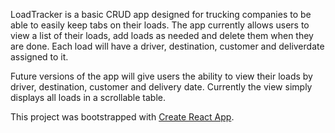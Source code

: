 LoadTracker is a basic CRUD app designed for trucking companies to be able to easily keep tabs on their loads. The app currently allows users to view a list of their loads, add loads as needed and delete them when they are done. Each load will have a driver, destination, customer and deliverdate assigned to it. 

Future versions of the app will give users the ability to view their loads by driver, destination, customer and delivery date. Currently the view simply displays all loads in a scrollable table. 

This project was bootstrapped with [Create React App](https://github.com/facebook/create-react-app).

